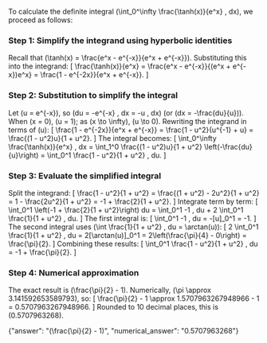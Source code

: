 

To calculate the definite integral \(\int_0^\infty \frac{\tanh(x)}{e^x} \, dx\), we proceed as follows:

### Step 1: Simplify the integrand using hyperbolic identities
Recall that \(\tanh(x) = \frac{e^x - e^{-x}}{e^x + e^{-x}}\). Substituting this into the integrand:
\[
\frac{\tanh(x)}{e^x} = \frac{e^x - e^{-x}}{(e^x + e^{-x})e^x} = \frac{1 - e^{-2x}}{e^x + e^{-x}}.
\]

### Step 2: Substitution to simplify the integral
Let \(u = e^{-x}\), so \(du = -e^{-x} \, dx = -u \, dx\) (or \(dx = -\frac{du}{u}\)). When \(x = 0\), \(u = 1\); as \(x \to \infty\), \(u \to 0\). Rewriting the integrand in terms of \(u\):
\[
\frac{1 - e^{-2x}}{e^x + e^{-x}} = \frac{1 - u^2}{u^{-1} + u} = \frac{(1 - u^2)u}{1 + u^2}.
\]
The integral becomes:
\[
\int_0^\infty \frac{\tanh(x)}{e^x} \, dx = \int_1^0 \frac{(1 - u^2)u}{1 + u^2} \left(-\frac{du}{u}\right) = \int_0^1 \frac{1 - u^2}{1 + u^2} \, du.
\]

### Step 3: Evaluate the simplified integral
Split the integrand:
\[
\frac{1 - u^2}{1 + u^2} = \frac{(1 + u^2) - 2u^2}{1 + u^2} = 1 - \frac{2u^2}{1 + u^2} = -1 + \frac{2}{1 + u^2}.
\]
Integrate term by term:
\[
\int_0^1 \left(-1 + \frac{2}{1 + u^2}\right) du = \int_0^1 -1 \, du + 2 \int_0^1 \frac{1}{1 + u^2} \, du.
\]
The first integral is:
\[
\int_0^1 -1 \, du = -[u]_0^1 = -1.
\]
The second integral uses \(\int \frac{1}{1 + u^2} \, du = \arctan(u)\):
\[
2 \int_0^1 \frac{1}{1 + u^2} \, du = 2[\arctan(u)]_0^1 = 2\left(\frac{\pi}{4} - 0\right) = \frac{\pi}{2}.
\]
Combining these results:
\[
\int_0^1 \frac{1 - u^2}{1 + u^2} \, du = -1 + \frac{\pi}{2}.
\]

### Step 4: Numerical approximation
The exact result is \(\frac{\pi}{2} - 1\). Numerically, \(\pi \approx 3.141592653589793\), so:
\[
\frac{\pi}{2} - 1 \approx 1.5707963267948966 - 1 = 0.5707963267948966.
\]
Rounded to 10 decimal places, this is \(0.5707963268\).

{"answer": "\(\frac{\pi}{2} - 1\)", "numerical_answer": "0.5707963268"}